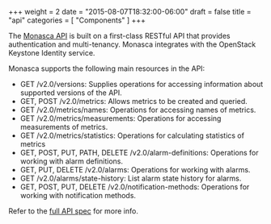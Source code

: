 +++
weight = 2
date = "2015-08-07T18:32:00-06:00"
draft = false
title = "api"
categories = [ "Components" ]
+++

The [Monasca API](https://github.com/openstack/monasca-api/) is built on a first-class RESTful API that provides authentication and multi-tenancy. <!--more--> Monasca integrates with the OpenStack Keystone Identity service. 

Monasca supports the following main resources in the API:

- GET /v2.0/versions: Supplies operations for accessing information about supported versions of the API.
- GET, POST /v2.0/metrics: Allows metrics to be created and queried.
- GET /v2.0/metrics/names: Operations for accessing names of metrics.
- GET /v2.0/metrics/measurements: Operations for accessing measurements of metrics.
- GET /v2.0/metrics/statistics: Operations for calculating statistics of metrics
- GET, POST, PUT, PATH, DELETE /v2.0/alarm-definitions: Operations for working with alarm definitions.
- GET, PUT, DELETE /v2.0/alarms: Operations for working with alarms.
- GET /v2.0/alarms/state-history: List alarm state history for alarms.
- GET, POST, PUT, DELETE /v2.0/notification-methods: Operations for working with notification methods.

Refer to the [full API spec](https://github.com/openstack/monasca-api/blob/master/docs/monasca-api-spec.md) for more info.
